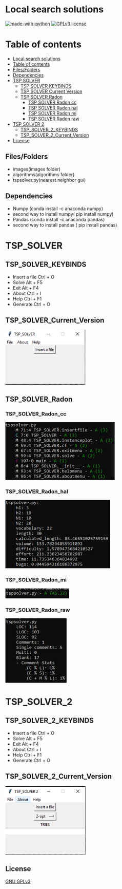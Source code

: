 # Local search solutions


[![made-with-python](https://img.shields.io/badge/Made%20with-Python-1f425f.svg)](https://www.python.org/) [![GPLv3 license](https://img.shields.io/badge/License-GPLv3-blue.svg)](http://perso.crans.org/besson/LICENSE.html)

# Table of contents

<!--ts-->
  * [Local search solutions](#Local_search_solutions)
  * [Table of contents](#Table_of_contents)
  * [Files/Folders](#Files/Folders)
  * [Dependencies](#Dependencies)
  * [TSP SOLVER](#TSP_SOLVER)
    * [TSP SOLVER KEYBINDS](#TSP_SOLVER_KEYBINDS)
    * [TSP SOLVER Current Version](#TSP_SOLVER_Current_Version)
    * [TSP SOLVER Radon](#TSP_SOLVER_Radon)
      * [TSP SOLVER Radon cc](#TSP_SOLVER_Radon_cc)
      * [TSP SOLVER Radon hal](#TSP_SOLVER_Radon_hal)
      * [TSP SOLVER Radon mi](#TSP_SOLVER_Radon_mi)
      * [TSP SOLVER Radon raw](#TSP_SOLVER_Radon_raw)
  * [TSP SOLVER 2](#TSP_SOLVER_2)
    * [TSP_SOLVER_2_KEYBINDS](#TSP_SOLVER_2_KEYBINDS)
    * [TSP_SOLVER_2_Current_Version](#TSP_SOLVER_2_Current_Version)
  * [License](#License)
<!--te-->


## Files/Folders
<ul>
    <li> images(images folder) </li>
    <li> algorithms(algorithms folder) </li>
    <li> tspsolver.py(nearest neighbor gui) </li>
</ul>

## Dependencies

<ul>
  <li> Numpy (conda install -c anaconda numpy) </li>
  <li> second way to install numpy( pip install numpy) </li>
  <li> Pandas (conda install -c anaconda pandas) </li>
  <li> second way to install pandas ( pip install pandas) </li>
</ul>

# TSP_SOLVER

## TSP_SOLVER_KEYBINDS

<ul>
<li> Insert a file Ctrl + O </li>
<li> Solve Alt + F5 </li>
<li> Exit Alt + F4 </li>
<li> About Ctrl + I </li>
<li> Help Ctrl + F1 </li>
<li> Generate Ctrl + O </li>
</ul>
  

## TSP_SOLVER_Current_Version

<p><img src ="images/tsp solver.png" title = "TSP Solver Version"/> </p>

## TSP_SOLVER_Radon

### TSP_SOLVER_Radon_cc

<p><img src ="images/tspsolver radon cc.png" title = "TSP Solver Radon cc"/></p>

### TSP_SOLVER_Radon_hal

<p><img src ="images/tspsolver radon hal.png" title = "TSP Solver Radon hal"/></p>

### TSP_SOLVER_Radon_mi

<p><img src ="images/tspsolver radon mi.png" title = "TSP Solver Radon mi"/></p>

### TSP_SOLVER_Radon_raw

<p><img src ="images/tspsolver radon raw.png" title = "TSP Solver Radon mi"/></p>

# TSP_SOLVER_2

## TSP_SOLVER_2_KEYBINDS

<ul>
<li> Insert a file Ctrl + O </li>
<li> Solve Alt + F5 </li>
<li> Exit Alt + F4 </li>
<li> About Ctrl + I </li>
<li> Help Ctrl + F1 </li>
<li> Generate Ctrl + O </li>
</ul>

## TSP_SOLVER_2_Current_Version

<p><img src ="images/TSP SOLVER 2.png" title = "TSP Solver 2 Version"/> </p>


## License
[GNU GPLv3](https://choosealicense.com/licenses/gpl-3.0/)
